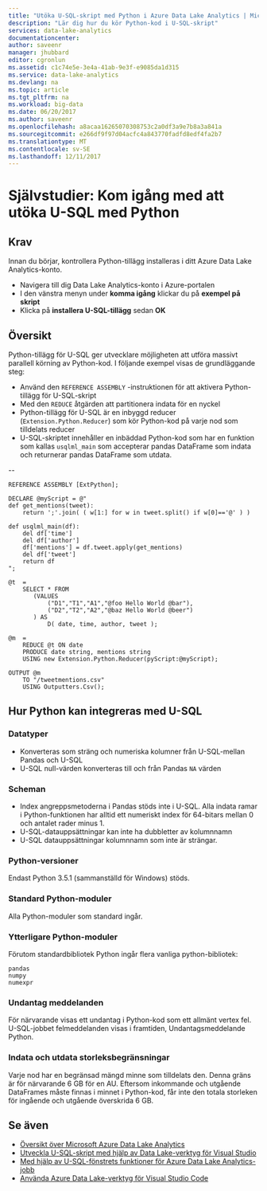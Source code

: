 ```yaml
---
title: "Utöka U-SQL-skript med Python i Azure Data Lake Analytics | Microsoft Docs"
description: "Lär dig hur du kör Python-kod i U-SQL-skript"
services: data-lake-analytics
documentationcenter: 
author: saveenr
manager: jhubbard
editor: cgronlun
ms.assetid: c1c74e5e-3e4a-41ab-9e3f-e9085da1d315
ms.service: data-lake-analytics
ms.devlang: na
ms.topic: article
ms.tgt_pltfrm: na
ms.workload: big-data
ms.date: 06/20/2017
ms.author: saveenr
ms.openlocfilehash: a8acaa16265070308753c2a0df3a9e7b8a3a841a
ms.sourcegitcommit: e266df9f97d04acfc4a843770fadfd8edf4fa2b7
ms.translationtype: MT
ms.contentlocale: sv-SE
ms.lasthandoff: 12/11/2017
---
```

# <a name="tutorial-get-started-with-extending-u-sql-with-python"></a>Självstudier: Kom igång med att utöka U-SQL med Python

## <a name="prerequisites"></a>Krav

Innan du börjar, kontrollera Python-tillägg installeras i ditt Azure Data Lake Analytics-konto.

* Navigera till dig Data Lake Analytics-konto i Azure-portalen
* I den vänstra menyn under **komma igång** klickar du på **exempel på skript**
* Klicka på **installera U-SQL-tillägg** sedan **OK**

## <a name="overview"></a>Översikt 

Python-tillägg för U-SQL ger utvecklare möjligheten att utföra massivt parallell körning av Python-kod. I följande exempel visas de grundläggande steg:

* Använd den `REFERENCE ASSEMBLY` -instruktionen för att aktivera Python-tillägg för U-SQL-skript
* Med den `REDUCE` åtgärden att partitionera indata för en nyckel
* Python-tillägg för U-SQL är en inbyggd reducer (`Extension.Python.Reducer`) som kör Python-kod på varje nod som tilldelats reducer
* U-SQL-skriptet innehåller en inbäddad Python-kod som har en funktion som kallas `usqlml_main` som accepterar pandas DataFrame som indata och returnerar pandas DataFrame som utdata.

--

    REFERENCE ASSEMBLY [ExtPython];

    DECLARE @myScript = @"
    def get_mentions(tweet):
        return ';'.join( ( w[1:] for w in tweet.split() if w[0]=='@' ) )

    def usqlml_main(df):
        del df['time']
        del df['author']
        df['mentions'] = df.tweet.apply(get_mentions)
        del df['tweet']
        return df
    ";

    @t  = 
        SELECT * FROM 
           (VALUES
               ("D1","T1","A1","@foo Hello World @bar"),
               ("D2","T2","A2","@baz Hello World @beer")
           ) AS 
               D( date, time, author, tweet );

    @m  =
        REDUCE @t ON date
        PRODUCE date string, mentions string
        USING new Extension.Python.Reducer(pyScript:@myScript);

    OUTPUT @m
        TO "/tweetmentions.csv"
        USING Outputters.Csv();

## <a name="how-python-integrates-with-u-sql"></a>Hur Python kan integreras med U-SQL

### <a name="datatypes"></a>Datatyper

* Konverteras som sträng och numeriska kolumner från U-SQL-mellan Pandas och U-SQL
* U-SQL null-värden konverteras till och från Pandas `NA` värden

### <a name="schemas"></a>Scheman

* Index angreppsmetoderna i Pandas stöds inte i U-SQL. Alla indata ramar i Python-funktionen har alltid ett numeriskt index för 64-bitars mellan 0 och antalet rader minus 1. 
* U-SQL-datauppsättningar kan inte ha dubbletter av kolumnnamn
* U-SQL datauppsättningar kolumnnamn som inte är strängar. 

### <a name="python-versions"></a>Python-versioner
Endast Python 3.5.1 (sammanställd för Windows) stöds. 

### <a name="standard-python-modules"></a>Standard Python-moduler
Alla Python-moduler som standard ingår.

### <a name="additional-python-modules"></a>Ytterligare Python-moduler
Förutom standardbibliotek Python ingår flera vanliga python-bibliotek:

    pandas
    numpy
    numexpr

### <a name="exception-messages"></a>Undantag meddelanden
För närvarande visas ett undantag i Python-kod som ett allmänt vertex fel. U-SQL-jobbet felmeddelanden visas i framtiden, Undantagsmeddelande Python.

### <a name="input-and-output-size-limitations"></a>Indata och utdata storleksbegränsningar
Varje nod har en begränsad mängd minne som tilldelats den. Denna gräns är för närvarande 6 GB för en AU. Eftersom inkommande och utgående DataFrames måste finnas i minnet i Python-kod, får inte den totala storleken för ingående och utgående överskrida 6 GB.

## <a name="see-also"></a>Se även
* [Översikt över Microsoft Azure Data Lake Analytics](data-lake-analytics-overview.md)
* [Utveckla U-SQL-skript med hjälp av Data Lake-verktyg för Visual Studio](data-lake-analytics-data-lake-tools-get-started.md)
* [Med hjälp av U-SQL-fönstrets funktioner för Azure Data Lake Analytics-jobb](data-lake-analytics-use-window-functions.md)
* [Använda Azure Data Lake-verktyg för Visual Studio Code](data-lake-analytics-data-lake-tools-for-vscode.md)
